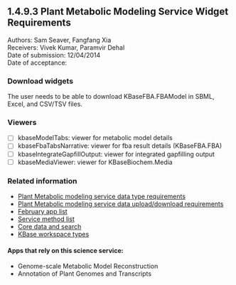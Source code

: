 1.4.9.3 Plant Metabolic Modeling Service Widget Requirements
------------------------------------------------------------------------------

Authors: Sam Seaver, Fangfang Xia  
Receivers: Vivek Kumar, Paramvir Dehal  
Date of submission: 12/04/2014  
Date of acceptance:   

### Download widgets

The user needs to be able to download KBaseFBA.FBAModel in SBML,
Excel, and CSV/TSV files.

### Viewers

- [ ] kbaseModelTabs: viewer for metabolic model details
- [ ] kbaseFbaTabsNarrative: viewer for fba result details (KBaseFBA.FBA)
- [ ] kbaseIntegrateGapfillOutput: viewer for integrated gapfilling output
- [ ] kbaseMediaViewer: viewer for KBaseBiochem.Media

### Related information

- [Plant Metabolic modeling service data type requirements](https://github.com/levinas/WBS-Science-Service-Deliverables/blob/master/1.4.9.1-Metabolic-Modeling-Service-Data-Type-Requirements.md)
- [Plant Metabolic modeling service data upload/download requirements](https://github.com/levinas/WBS-Science-Service-Deliverables/blob/master/1.4.9.2-Metabolic-Modeling-Service-Data-Upload-Download-Requirements.md)
- [February app list](https://docs.google.com/spreadsheets/d/1jIyMrAnG1GJP6i0qgFmah9cM51BpcpvC-SAmPaJArM4/edit#gid=0)
- [Service method list](https://docs.google.com/spreadsheets/d/1XeYR-ZFsldHVB7I8yPkP-aGPlzXqY7cU1gTArRXZs78/edit?usp=sharing)
- [Core data and search](https://docs.google.com/spreadsheets/d/1auAfLVc1ogs6SBOIAqCp6GG8gUr19b-gW2VqSBAA7jo/edit#gid=940808100)
- [KBase workspace types](http://narrative.kbase.us/functional-site/#/spec/storage/0)


#### Apps that rely on this science service:

- Genome-scale Metabolic Model Reconstruction
- Annotation of Plant Genomes and Transcripts
